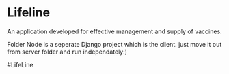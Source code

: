 # Lifeline
An application developed for effective management and supply of vaccines.

Folder Node is a seperate Django project which is the client. just move it out from server folder and run independately:)

#LifeLine
